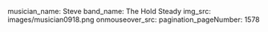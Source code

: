 musician_name: Steve
band_name: The Hold Steady
img_src: images/musician0918.png
onmouseover_src: 
pagination_pageNumber: 1578